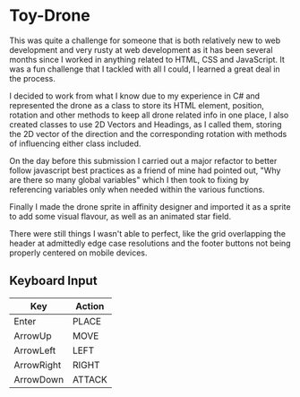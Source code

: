 # Toy-Drone

This was quite a challenge for someone that is both relatively new to web development and very rusty at web development as it has been several months since I worked in anything related to HTML, CSS and JavaScript.
It was a fun challenge that I tackled with all I could, I learned a great deal in the process.

I decided to work from what I know due to my experience in C# and represented the drone as a class to store its HTML element, position, rotation and other methods to keep all drone related info in one place, I also created classes to use 2D Vectors and Headings, as I called them, storing the 2D vector of the direction and the corresponding rotation with methods of influencing either class included.

On the day before this submission I carried out a major refactor to better follow javascript best practices as a friend of mine had pointed out, "Why are there so many global variables" which I then took to fixing by referencing variables only when needed within the various functions.

Finally I made the drone sprite in affinity designer and imported it as a sprite to add some visual flavour, as well as an animated star field.

There were still things I wasn't able to perfect, like the grid overlapping the header at admittedly edge case resolutions and the footer buttons not being properly centered on mobile devices.
 
## Keyboard Input
|Key|Action|
|---|---|
|Enter|PLACE|
|ArrowUp|MOVE|
|ArrowLeft|LEFT|
|ArrowRight|RIGHT|
|ArrowDown|ATTACK|
